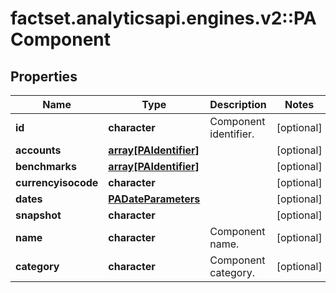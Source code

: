 # factset.analyticsapi.engines.v2::PAComponent

## Properties
Name | Type | Description | Notes
------------ | ------------- | ------------- | -------------
**id** | **character** | Component identifier. | [optional] 
**accounts** | [**array[PAIdentifier]**](PAIdentifier.md) |  | [optional] 
**benchmarks** | [**array[PAIdentifier]**](PAIdentifier.md) |  | [optional] 
**currencyisocode** | **character** |  | [optional] 
**dates** | [**PADateParameters**](PADateParameters.md) |  | [optional] 
**snapshot** | **character** |  | [optional] 
**name** | **character** | Component name. | [optional] 
**category** | **character** | Component category. | [optional] 


